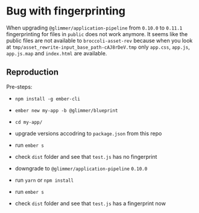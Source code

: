 # Bug with fingerprinting

When upgrading `@glimmer/application-pipeline` from `0.10.0` to `0.11.1` fingerprinting for files in `public` does not work anymore. It seems like the public files are not available to `broccoli-asset-rev` because when you look at `tmp/asset_rewrite-input_base_path-cAJ8rDeV.tmp` only `app.css`, `app.js`, `app.js.map` and `index.html` are available. 

## Reproduction

Pre-steps: 

* `npm install -g ember-cli`
* `ember new my-app -b @glimmer/blueprint`
* `cd my-app/`
* upgrade versions accodring to `package.json` from this repo

* run `ember s`
* check `dist` folder and see that `test.js` has no fingerprint
* downgrade to `@glimmer/application-pipeline` `0.10.0`
* run `yarn` or `npm install`
* run `ember s`
* check `dist` folder and see that `test.js` has  a fingerprint now
